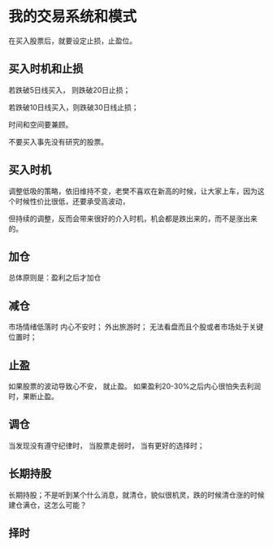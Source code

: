 # 我的交易系统和模式

在买入股票后，就要设定止损，止盈位。

## 买入时机和止损

若跌破5日线买入， 则跌破20日止损；

若跌破10日线买入，则跌破30日线止损；

时间和空间要兼顾。


不要买入事先没有研究的股票。 

## 买入时机

 调整低吸的策略，依旧维持不变，老樊不喜欢在新高的时候，让大家上车，因为这个时候性价比很低，还要承受高波动，
 
 但持续的调整，反而会带来很好的介入时机，机会都是跌出来的，而不是涨出来的。

## 加仓

总体原则是：盈利之后才加仓

## 减仓

市场情绪低落时
内心不安时；
外出旅游时；
无法看盘而且个股或者市场处于关键位置时；

## 止盈

如果股票的波动导致心不安， 就止盈。 
如果盈利20-30%之后内心很怕失去利润时，果断止盈。

## 调仓

当发现没有遵守纪律时，
当股票走弱时，
当有更好的选择时；

## 长期持股

长期持股；不是听到某个什么消息，就清仓，貌似很机灵，跌的时候清仓涨的时候建仓满仓，这怎么可能？


## 择时 





